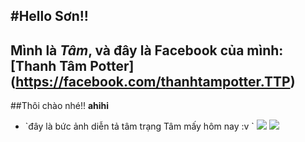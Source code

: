 #Hello Sơn!!
---
Mình là *Tâm*, và đây là Facebook của mình: [Thanh Tâm Potter] (https://facebook.com/thanhtampotter.TTP)
---
##Thôi chào nhé!! **ahihi**
<ul>

<li>`đây là bức ảnh diễn tả tâm trạng Tâm mấy hôm nay :v `
<img src = "http://i.imgur.com/Lsa0H0a.jpg?1" >

<img src = "http://prntscr.com/ecadtu" >
